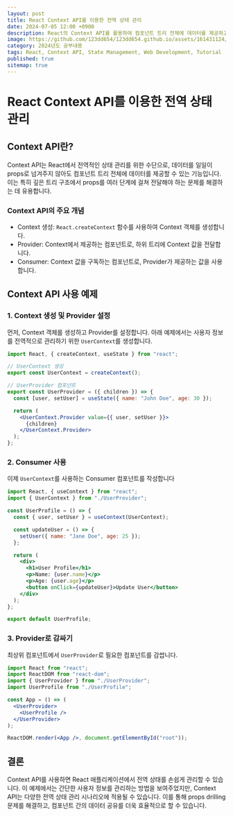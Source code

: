 ```yaml
---
layout: post
title: React Context API를 이용한 전역 상태 관리
date: 2024-07-05 12:00 +0900
description: React의 Context API를 활용하여 컴포넌트 트리 전체에 데이터를 제공하고 전역 상태를 관리하는 방법에 대한 예시 코드 및 설명.
image: https://github.com/123dd654/123dd654.github.io/assets/161431124/4c7e2466-9070-408b-8b29-3c3e33e7e1b4
category: 2024년도 공부내용
tags: React, Context API, State Management, Web Development, Tutorial
published: true
sitemap: true
---
```


# React Context API를 이용한 전역 상태 관리

## Context API란?

Context API는 React에서 전역적인 상태 관리를 위한 수단으로, 데이터를 일일이 props로 넘겨주지 않아도 컴포넌트 트리 전체에 데이터를 제공할 수 있는 기능입니다. 이는 특히 깊은 트리 구조에서 props를 여러 단계에 걸쳐 전달해야 하는 문제를 해결하는 데 유용합니다.

### Context API의 주요 개념

- Context 생성: `React.createContext` 함수를 사용하여 Context 객체를 생성합니다.
- Provider: Context에서 제공하는 컴포넌트로, 하위 트리에 Context 값을 전달합니다.
- Consumer: Context 값을 구독하는 컴포넌트로, Provider가 제공하는 값을 사용합니다.

## Context API 사용 예제

### 1. Context 생성 및 Provider 설정

먼저, Context 객체를 생성하고 Provider를 설정합니다. 아래 예제에서는 사용자 정보를 전역적으로 관리하기 위한 `UserContext`를 생성합니다.

```jsx
import React, { createContext, useState } from "react";

// UserContext 생성
export const UserContext = createContext();

// UserProvider 컴포넌트
export const UserProvider = ({ children }) => {
  const [user, setUser] = useState({ name: "John Doe", age: 30 });

  return (
    <UserContext.Provider value={{ user, setUser }}>
      {children}
    </UserContext.Provider>
  );
};
```

### 2. Consumer 사용

이제 `UserContext`를 사용하는 Consumer 컴포넌트를 작성합니다

```jsx
import React, { useContext } from "react";
import { UserContext } from "./UserProvider";

const UserProfile = () => {
  const { user, setUser } = useContext(UserContext);

  const updateUser = () => {
    setUser({ name: "Jane Doe", age: 25 });
  };

  return (
    <div>
      <h1>User Profile</h1>
      <p>Name: {user.name}</p>
      <p>Age: {user.age}</p>
      <button onClick={updateUser}>Update User</button>
    </div>
  );
};

export default UserProfile;
```

### 3. Provider로 감싸기

최상위 컴포넌트에서 `UserProvider`로 필요한 컴포넌트를 감쌉니다.

```jsx
import React from "react";
import ReactDOM from "react-dom";
import { UserProvider } from "./UserProvider";
import UserProfile from "./UserProfile";

const App = () => (
  <UserProvider>
    <UserProfile />
  </UserProvider>
);

ReactDOM.render(<App />, document.getElementById("root"));
```

## 결론

Context API를 사용하면 React 애플리케이션에서 전역 상태를 손쉽게 관리할 수 있습니다. 이 예제에서는 간단한 사용자 정보를 관리하는 방법을 보여주었지만, Context API는 다양한 전역 상태 관리 시나리오에 적용될 수 있습니다. 이를 통해 props drilling 문제를 해결하고, 컴포넌트 간의 데이터 공유를 더욱 효율적으로 할 수 있습니다.
